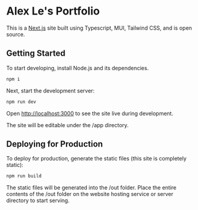 # Alex Le's Portfolio
This is a [Next.js](https://nextjs.org/) site built using Typescript, MUI, Tailwind CSS, and is open source.

## Getting Started


To start developing, install Node.js and its dependencies.
```bash
npm i
```

Next, start the development server:

```bash
npm run dev
```

Open [http://localhost:3000](http://localhost:3000) to see the site live during development.

The site will be editable under the /app directory.


## Deploying for Production
To deploy for production, generate the static files (this site is completely static):

```bash
npm run build
```

The static files will be generated into the /out folder. Place the entire contents
of the /out folder on the website hosting service or server directory to start serving.

